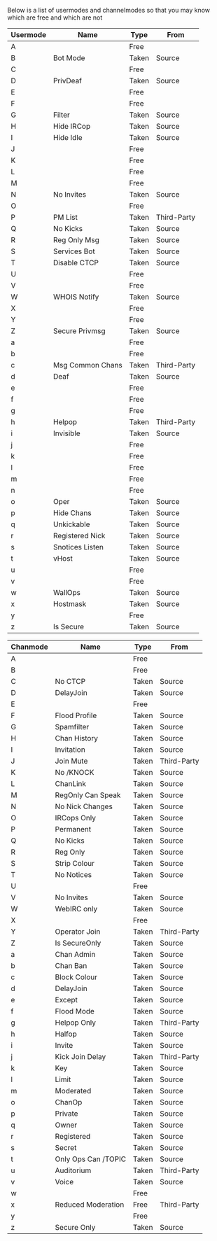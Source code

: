 Below is a list of usermodes and channelmodes so that you may know which are free and which are not

| Usermode | Name | Type | From |
|------|------|--------|----|
A | | Free |
B | Bot Mode | Taken | Source
C | | Free |
D | PrivDeaf | Taken | Source
E | | Free |
F | | Free |
G | Filter | Taken | Source
H | Hide IRCop | Taken | Source
I | Hide Idle | Taken | Source
J | | Free |
K | | Free |
L | | Free |
M | | Free |
N | No Invites | Taken | Source
O | | Free |
P | PM List | Taken | Third-Party
Q | No Kicks | Taken | Source
R | Reg Only Msg | Taken | Source
S | Services Bot | Taken | Source
T | Disable CTCP | Taken | Source
U | | Free |
V | | Free |
W | WHOIS Notify | Taken | Source
X | | Free |
Y | | Free |
Z | Secure Privmsg | Taken | Source
a | | Free |
b | | Free |
c | Msg Common Chans | Taken | Third-Party
d | Deaf | Taken | Source
e | | Free |
f | | Free |
g | | Free |
h | Helpop | Taken | Third-Party
i | Invisible | Taken | Source
j | | Free |
k | | Free |
l | | Free |
m | | Free |
n | | Free |
o | Oper | Taken | Source
p | Hide Chans | Taken | Source
q | Unkickable | Taken | Source
r | Registered Nick | Taken | Source
s | Snotices Listen | Taken | Source
t | vHost | Taken | Source
u | | Free |
v | | Free |
w | WallOps | Taken | Source
x | Hostmask | Taken | Source
y | | Free |
z | Is Secure | Taken | Source



| Chanmode | Name | Type | From |
|------|------|--------|----|
A | | Free |
B | | Free |
C | No CTCP | Taken | Source
D | DelayJoin | Taken | Source
E | | Free |
F | Flood Profile | Taken | Source
G | Spamfilter | Taken | Source
H | Chan History | Taken | Source
I | Invitation | Taken | Source
J | Join Mute | Taken | Third-Party
K | No /KNOCK | Taken | Source
L | ChanLink | Taken | Source
M | RegOnly Can Speak | Taken | Source
N | No Nick Changes | Taken | Source
O | IRCops Only | Taken | Source
P | Permanent | Taken | Source
Q | No Kicks | Taken | Source
R | Reg Only | Taken | Source
S | Strip Colour | Taken | Source
T | No Notices | Taken | Source
U | | Free |
V | No Invites | Taken | Source
W | WebIRC only | Taken | Source
X | | Free |
Y | Operator Join | Taken | Third-Party 
Z | Is SecureOnly | Taken | Source
a | Chan Admin | Taken | Source
b | Chan Ban | Taken | Source
c | Block Colour | Taken | Source
d | DelayJoin | Taken | Source
e | Except | Taken | Source
f | Flood Mode | Taken | Source
g | Helpop Only | Taken | Third-Party
h | Halfop | Taken | Source
i | Invite | Taken | Source
j | Kick Join Delay | Taken | Third-Party
k | Key | Taken | Source
l | Limit | Taken | Source
m | Moderated | Taken | Source
o | ChanOp | Taken | Source
p | Private | Taken | Source
q | Owner | Taken | Source
r | Registered | Taken | Source
s | Secret | Taken | Source
t | Only Ops Can /TOPIC | Taken | Source
u | Auditorium | Taken | Third-Party
v | Voice | Taken | Source
w | | Free |
x | Reduced Moderation | Free | Third-Party
y | | Free |
z | Secure Only | Taken | Source
